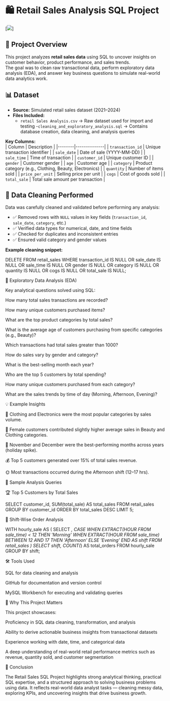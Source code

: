# 🛍️ Retail Sales Analysis SQL Project  

[![](https://i.postimg.cc/rpD2mxFj/retail.jpg)]

## 📌 Project Overview  
This project analyzes **retail sales data** using SQL to uncover insights on customer behavior, product performance, and sales trends.  
The goal was to clean raw transactional data, perform exploratory data analysis (EDA), and answer key business questions to simulate real-world data analytics work.  


## 📊 Dataset  
- **Source:** Simulated retail sales dataset (2021–2024)  
- **Files Included:**  
   - `retail Sales Analysis.csv` → Raw dataset used for import and testing
   -`cleaning_and_exploratory_analysis.sql` → Contains database creation, data cleaning, and analysis queries  
   

**Key Columns:**  
| Column | Description |
|--------|--------------|
| `transaction_id` | Unique transaction identifier |
| `sale_date` | Date of sale (YYYY-MM-DD) |
| `sale_time` | Time of transaction |
| `customer_id` | Unique customer ID |
| `gender` | Customer gender |
| `age` | Customer age |
| `category` | Product category (e.g., Clothing, Beauty, Electronics) |
| `quantity` | Number of items sold |
| `price_per_unit` | Selling price per unit |
| `cogs` | Cost of goods sold |
| `total_sale` | Total sale amount per transaction |



## 🧹 Data Cleaning Performed  
Data was carefully cleaned and validated before performing any analysis:  
- ✅ Removed rows with `NULL` values in key fields (`transaction_id`, `sale_date`, `category`, etc.)  
- ✅ Verified data types for numerical, date, and time fields  
- ✅ Checked for duplicates and inconsistent entries  
- ✅ Ensured valid category and gender values  

**Example cleaning snippet:**  

DELETE FROM retail_sales
WHERE 
    transaction_id IS NULL
    OR sale_date IS NULL
    OR sale_time IS NULL
    OR gender IS NULL
    OR category IS NULL
    OR quantity IS NULL
    OR cogs IS NULL
    OR total_sale IS NULL;



🔎 Exploratory Data Analysis (EDA)

Key analytical questions solved using SQL:

How many total sales transactions are recorded?

How many unique customers purchased items?

What are the top product categories by total sales?

What is the average age of customers purchasing from specific categories (e.g., Beauty)?

Which transactions had total sales greater than 1000?

How do sales vary by gender and category?

What is the best-selling month each year?

Who are the top 5 customers by total spending?

How many unique customers purchased from each category?

What are the sales trends by time of day (Morning, Afternoon, Evening)?



💡 Example Insights

🛒 Clothing and Electronics were the most popular categories by sales volume.

👩 Female customers contributed slightly higher average sales in Beauty and Clothing categories.

📅 November and December were the best-performing months across years (holiday spike).

💰 Top 5 customers generated over 15% of total sales revenue.

🌞 Most transactions occurred during the Afternoon shift (12–17 hrs).



🧠 Sample Analysis Queries

🏆 Top 5 Customers by Total Sales

SELECT 
    customer_id,
    SUM(total_sale) AS total_sales
FROM retail_sales
GROUP BY customer_id
ORDER BY total_sales DESC
LIMIT 5;

🌙 Shift-Wise Order Analysis

WITH hourly_sale AS (
    SELECT *,
        CASE
            WHEN EXTRACT(HOUR FROM sale_time) < 12 THEN 'Morning'
            WHEN EXTRACT(HOUR FROM sale_time) BETWEEN 12 AND 17 THEN 'Afternoon'
            ELSE 'Evening'
        END AS shift
    FROM retail_sales
)
SELECT 
    shift,
    COUNT(*) AS total_orders
FROM hourly_sale
GROUP BY shift;



🛠 Tools Used

SQL for data cleaning and analysis

GitHub for documentation and version control

MySQL Workbench for executing and validating queries



🚀 Why This Project Matters

This project showcases:

Proficiency in SQL data cleaning, transformation, and analysis

Ability to derive actionable business insights from transactional datasets

Experience working with date, time, and categorical data

A deep understanding of real-world retail performance metrics such as revenue, quantity sold, and customer segmentation



🏁 Conclusion

The Retail Sales SQL Project highlights strong analytical thinking, practical SQL expertise, and a structured approach to solving business problems using data.
It reflects real-world data analyst tasks — cleaning messy data, exploring KPIs, and uncovering insights that drive business growth.
